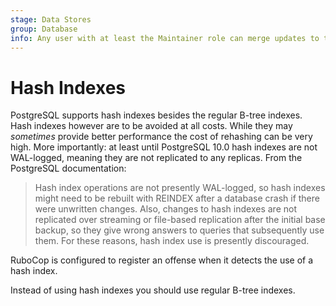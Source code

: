 ```yaml
---
stage: Data Stores
group: Database
info: Any user with at least the Maintainer role can merge updates to this content. For details, see https://docs.gitlab.com/ee/development/development_processes.html#development-guidelines-review.
---
```


# Hash Indexes

PostgreSQL supports hash indexes besides the regular B-tree
indexes. Hash indexes however are to be avoided at all costs. While they may
_sometimes_ provide better performance the cost of rehashing can be very high.
More importantly: at least until PostgreSQL 10.0 hash indexes are not
WAL-logged, meaning they are not replicated to any replicas. From the PostgreSQL
documentation:

> Hash index operations are not presently WAL-logged, so hash indexes might need
> to be rebuilt with REINDEX after a database crash if there were unwritten
> changes. Also, changes to hash indexes are not replicated over streaming or
> file-based replication after the initial base backup, so they give wrong
> answers to queries that subsequently use them. For these reasons, hash index
> use is presently discouraged.

RuboCop is configured to register an offense when it detects the use of a hash
index.

Instead of using hash indexes you should use regular B-tree indexes.

